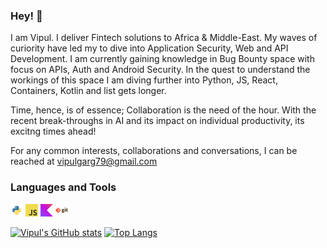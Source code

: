 ### Hey! 👋
I am Vipul. I deliver Fintech solutions to Africa & Middle-East. My waves of curiority have led my to dive into Application Security, Web and API Development. I am currently gaining knowledge in Bug Bounty space with focus on APIs, Auth and Android Security. In the quest to understand the workings of this space I am diving further into Python, JS, React, Containers, Kotlin and list gets longer. 

Time, hence, is of essence; Collaboration is the need of the hour. With the recent break-throughs in AI and its impact on individual productivity, its excitng times ahead!

For any common interests, collaborations and conversations, I can be reached at vipulgarg79@gmail.com

<!--
**vipul-garg/vipul-garg** is a ✨ _special_ ✨ repository because its `README.md` (this file) appears on your GitHub profile.

Here are some ideas to get you started:

- 🔭 I’m currently working on ...
- 🌱 I’m currently learning ...
- 👯 I’m looking to collaborate on ...
- 🤔 I’m looking for help with ...
- 💬 Ask me about ...
- 📫 How to reach me: ...
- 😄 Pronouns: ...
- ⚡ Fun fact: ...
-->
### Languages and Tools
<code><img height="20" src="https://raw.githubusercontent.com/github/explore/80688e429a7d4ef2fca1e82350fe8e3517d3494d/topics/python/python.png"></code>
<code><img height="20" src="https://raw.githubusercontent.com/github/explore/80688e429a7d4ef2fca1e82350fe8e3517d3494d/topics/javascript/javascript.png"></code>
<code><img height="20" src="https://raw.githubusercontent.com/github/explore/80688e429a7d4ef2fca1e82350fe8e3517d3494d/topics/kotlin/kotlin.png"></code>
<code><img height="20" src="https://raw.githubusercontent.com/github/explore/80688e429a7d4ef2fca1e82350fe8e3517d3494d/topics/git/git.png"></code>

[![Vipul's GitHub stats](https://github-readme-stats.vercel.app/api?username=vipul-garg&show_icons=true&theme=solarized-light)](https://github.com/vipul-garg/github-readme-stats)
[![Top Langs](https://github-readme-stats.vercel.app/api/top-langs/?username=vipul-garg&hide=css,html&theme=solarized-light&layout=compact)](https://github.com/vipul-garg/github-readme-stats)
